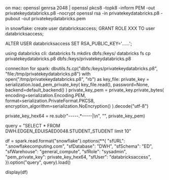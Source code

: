 on mac:
openssl genrsa 2048 | openssl pkcs8 -topk8 -inform PEM -out privatekeydatabricks.p8 -nocrypt
openssl rsa -in privatekeydatabricks.p8 -pubout -out privatekeydatabricks.pem

in snowflake:
create user databricksaccess;
GRANT ROLE XXX TO user databricksaccess;

ALTER USER databricksaccess SET RSA_PUBLIC_KEY='......';


using databricks cli:
databricks fs mkdirs dbfs:/keys/
databricks fs cp privatekeydatabricks.p8 dbfs:/keys/privatekeydatabricks.p8


conneciton for spark:
dbutils.fs.cp("dbfs:/keys/privatekeydatabricks.p8", "file:/tmp/privatekeydatabricks.p8")
with open("/tmp/privatekeydatabricks.p8", "rb") as key_file:
    private_key = serialization.load_pem_private_key(
        key_file.read(),
        password=None,
        backend=default_backend()
    )
private_key_pem = private_key.private_bytes(
    encoding=serialization.Encoding.PEM,
    format=serialization.PrivateFormat.PKCS8,
    encryption_algorithm=serialization.NoEncryption()
).decode("utf-8")

private_key_hex64 = re.sub(r"-----.*-----|\n", "", private_key_pem)

query = "SELECT * FROM DWH.EDGEN_EDUISAED0048.STUDENT_STUDENT limit 10"

df = spark.read.format("snowflake").options(**{
    "sfURL": ".snowflakecomputing.com",
    "sfDatabase": "DWH",
    "sfSchema": "ED",
    "sfWarehouse": "general_compute",
    "sfRole": "sysadmin",
    "pem_private_key": private_key_hex64,
    "sfUser": "databricksaccess",
}).option("query", query).load()

display(df)




